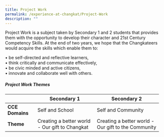 ```yaml
---
title: Project Work
permalink: /experience-at-changkat/Project-Work
description: ""
---
```

Project Work is a subject taken by Secondary 1 and 2 students that provides them with the opportunity to develop their character and 21st Century Competency Skills. At the end of two years, we hope that the Changkateers would acquire the skills which enable them to:  
  
• be self-directed and reflective learners,  
• think critically and communicate effectively,  
• be civic minded and active citizens,  
• innovate and collaborate well with others.  
  

##### Project Work Themes



|  | Secondary 1 | Secondary 2 |
| -------- | -------- | -------- |
| **CCE Domains**     | Self and School     | Self and Community     |
|**Theme**|Creating a better world - Our gift to Changkat|Creating a better world - Our gift to the Community

